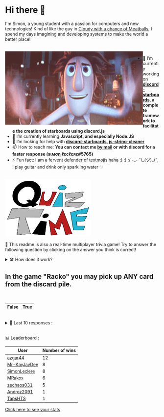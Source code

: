 # Hi there 👋

I'm Simon, a young student with a passion for computers and new technologies!
Kind of like the guy in [Cloudy with a chance of Meatballs](https://www.youtube.com/watch?v=dQw4w9WgXcQ), I spend my days imagining and developing systems to make the world a better place!

<br>

<img width="450" height="240" src="./assets/cloudyWithAChanceOfMeatBalls.gif" align=left>

- 🔭 I’m currently working on **[discord-starboards](https://github.com/SimonLeclere/discord-starboards), a complete framework to facilitate the creation of starboards using discord.js**
- 🌱 I’m currently learning **Javascript, and especially Node.JS**
- 🤔 I’m looking for help with **[discord-starboards](https://github.com/SimonLeclere/discord-starboards), [js-string-cleaner](https://github.com/SimonLeclere/Js-String-Cleaner)**
- 📫 How to reach me: **You can contact me [by mail](mailto:simon-leclere@orange.fr) or with discord for a faster response (sιмση ℓεcℓεяε#5765)**
- ⚡ Fun fact: I am a fervent defender of textmojis haha ;) :) :/ -\_- ¯\\\_(ツ)\_/¯, I play guitar and drink only sparkling water ✨

<br>

<img width="280" height="187" src="./assets/quizTime.gif">

<br>

🎲 This readme is also a real-time multiplayer trivia game! Try to answer the following question by clicking on the answer you think is correct!
<details>
  <summary>🛠️ How does it work?</summary>
  Each answer is a link to a pre-filled issue. When you press "Submit new issue", it triggers a Github action workflow that compares your answer with the correct answer, finds a new question and updates the readme.md file. Not bad huh?! This whole process only takes about 20 seconds!
</details>

## In the game &quot;Racko&quot; you may pick up ANY card from the discard pile.

<br>

| [False](https://github.com/SimonLeclere/SimonLeclere/issues/new?title=quiz%7C1278%7CFalse&body=Just%20click%20'Submit%20new%20issue'.) | [True](https://github.com/SimonLeclere/SimonLeclere/issues/new?title=quiz%7C1278%7CTrue&body=Just%20click%20'Submit%20new%20issue'.) |
| - | - | 

<br>

<details>
  <summary>📒 Last 10 responses :</summary>

- **azgar44** answered **The Who** to `Which artist or group did John Lennon consider "son(s) of the Beatles"?` (Wrong answer)
- **azgar44** answered **Queen of Hearts** to `“Alice’s Adventures in Wonderland” features which of these characters?` (Good answer)
- **azgar44** answered **1776** to `What year was the United States Declaration of Independence signed?` (Good answer)
- **azgar44** answered **Production I.G** to `Which animation studio animated "Psycho Pass"?` (Good answer)
- **azgar44** answered **Center Parcs** to `De Eemhof, Port Zelande and Het Heijderbos are holiday villas owned by what company?` (Good answer)
- **azgar44** answered **Scimitar** to `Which one of these is not a typical European sword design?` (Good answer)
- **azgar44** answered **Hairy** to `What is the defining characteristic of someone who is described as hirsute?` (Good answer)
- **azgar44** answered **red and yellow** to `What colors are the two circles in the MasterCard logo?` (Good answer)
- **azgar44** answered **Leg** to `What part of the body is damaged if you break your tibia?` (Good answer)
- **azgar44** answered **Caucasus** to `The main objective of the German operation "Case Blue" during World War II was originally to capture what?` (Good answer)

</details>

<br>

📊 Leaderboard :

| User | Number of wins |
|-|-|
| [azgar44](https://github.com/azgar44) | 12 |
| [Mr-KayJayDee](https://github.com/Mr-KayJayDee) | 8 |
| [SimonLeclere](https://github.com/SimonLeclere) | 8 |
| [MRakox](https://github.com/MRakox) | 6 |
| [zechaos031](https://github.com/zechaos031) | 5 |
| [Androz2091](https://github.com/Androz2091) | 1 |
| [TapsHTS](https://github.com/TapsHTS) | 1 |

[Click here to see your stats](https://github.com/SimonLeclere/SimonLeclere/issues/new?title=MyStats&body=Just%20click%20%27Submit%20new%20issue%27.)